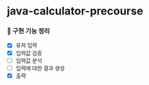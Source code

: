 # java-calculator-precourse

### 🚀 구현 기능 정리

- [x] 유저 입력
- [x] 입력값 검증
- [ ] 입력값 분석
- [ ] 입력에 대한 결과 생성
- [x] 출력